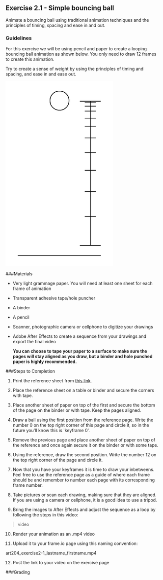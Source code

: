 ## Exercise 2.1 - Simple bouncing ball

Animate a bouncing ball using traditional animation techniques and the principles of timing, spacing and ease in and out.

### Guidelines
For this exercise we will be using pencil and paper to create a looping bouncing ball animation as shown below. You only need to draw 12 frames to create this animation.

Try to create a sense of weight by using the principles of timing and spacing, and ease in and ease out.

![](/assets/unit1/06_easeinout01.gif)

###Materials

- Very light grammage paper. You will need at least one sheet for each frame of animation
- Transparent adhesive tape/hole puncher
- A binder
- A pencil
- Scanner, photographic camera or cellphone to digitize your drawings
- Adobe After Effects to create a sequence from your drawings and export the final video

    **You can choose to tape your paper to a surface to make sure the pages will stay aligned as you draw, but a binder and hole punched paper is highly recommended.**

###Steps to Completion

1. Print the reference sheet from [this link](https://drive.google.com/open?id=1ZROuSFVzVTsoUA-qa3zVKRT-1IxJQZTU).

2. Place the reference sheet on a table or binder and secure the corners with tape.

3. Place another sheet of paper on top of the first and secure the bottom of the page on the binder or with tape. Keep the pages aligned.

4. Draw a ball using the first position from the reference page. Write the number 0 on the top right corner of this page and circle it, so in the future you'll know this is 'keyframe 0'.

5. Remove the previous page and place another sheet of paper on top of the reference and once again secure it on the binder or with some tape.

6. Using the reference, draw the second position. Write the number 12 on the top right corner of the page and circle it.

7. Now that you have your keyframes it is time to draw your inbetweens. Feel free to use the reference page as a guide of where each frame should be and remember to number each page with its corresponding frame number.

8. Take pictures or scan each drawing, making sure that they are aligned. If you are using a camera or cellphone, it is a good idea to use a tripod.

9. Bring the images to After Effects and adjust the sequence as a loop by following the steps in this video:
>video

10. Render your animation as an .mp4 video

11. Upload it to your frame.io page using this naming convention:

 art204_exercise2-1_lastname_firstname.mp4

12. Post the link to your video on the exercise page

###Grading
